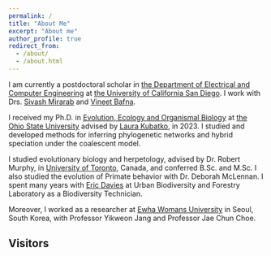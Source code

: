 ```yaml
---
permalink: /
title: "About Me"
excerpt: "About me"
author_profile: true
redirect_from: 
  - /about/
  - /about.html
---
```


<p>I am currently a postdoctoral scholar in <a href="https://ece.ucsd.edu">the Department of Electrical and Computer Engineering</a> at <a href="https://ucsd.edu">the University of California San Diego</a>. I work with Drs.  <a href="http://eceweb.ucsd.edu/~smirarab/">Sivash Mirarab</a> and  <a href="http://proteomics.ucsd.edu/vbafna/">Vineet Bafna</a>. 


<p>I received my Ph.D. in <a href="https://eeob.osu.edu">Evolution, Ecology and Organismal Biology</a> at <a href="https://www.osu.edu">the Ohio State University</a> advised by <a href="https://www.asc.ohio-state.edu/kubatko.2/">Laura Kubatko</a>, in 2023. I studied and developed methods for inferring phylogenetic networks and hybrid speciation under the coalescent model.</p>

<p>I studied evolutionary biology and herpetology, advised by Dr. Robert Murphy, in <a href="https://www.utoronto.ca">University of Toronto</a>, Canada, and conferred B.Sc. and M.Sc. I also studied the evolution of Primate behavior with Dr. Deborah McLennan. I spent many years with <a href="http://ericdavies.ca">Eric Davies</a> at Urban Biodiversity and Forestry Laboratory as a Biodiversity Technician. 

Moreover, I worked as a researcher at <a href="http://www.ewha.ac.kr">Ewha Womans University</a> in Seoul, South Korea, with Professor Yikweon Jang and Professor Jae Chun Choe.</p>

## Visitors

<p style="text-align:left"><script type="text/javascript" src="//rf.revolvermaps.com/0/0/6.js?i=5f7qb9psyf3&amp;m=2&amp;c=ff0000&amp;cr1=ffffff&amp;f=arial&amp;l=1&amp;s=300" async="async"></script> </p> 
